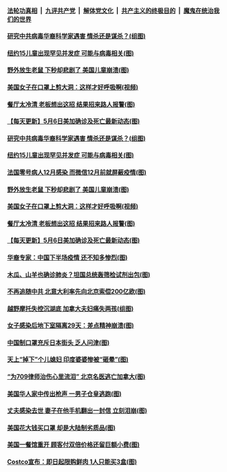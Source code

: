 ####  [法轮功真相](../../../../basic/blob/master/README.md?t=05080031) &nbsp;|&nbsp; [九评共产党](../../../../9ping.md/blob/master/README.md?t=05080031) &nbsp;|&nbsp; [解体党文化](../../../../jtdwh.md/blob/master/README.md?t=05080031)  &nbsp;|&nbsp; [共产主义的终极目的](../../../../gczydzjmd.md/blob/master/README.md?t=05080031) &nbsp;|&nbsp; [魔鬼在统治我们的世界](../../../../mgztzwmdsj.md/blob/master/README.md?t=05080031) 

#### [研究中共病毒华裔科学家遇害 情杀还是谋杀？(组图)](../pages/p3/932346.md?t=05080031) 

#### [纽约15儿童出现罕见并发症 可能与病毒相关(图)](../pages/p3/932344.md?t=05080031) 

#### [野外放生老鼠 下秒却悲剧了 美国儿童崩溃(图)](../pages/p3/932384.md?t=05080031) 

#### [美国女子在口罩上剪大洞：这样才好呼吸啊(视频)](../pages/p3/932361.md?t=05080031) 

#### [餐厅太冷清 老板想出这招 结果招来路人报警(图)](../pages/p3/932358.md?t=05080031) 

#### [【每天更新】5月6日美加确诊及死亡最新动态(图)](../pages/p3/931800.md?t=05080031) 

#### [研究中共病毒华裔科学家遇害 情杀还是谋杀？(组图)](../pages/p3/932346.md?t=05080031) 

#### [纽约15儿童出现罕见并发症 可能与病毒相关(图)](../pages/p3/932344.md?t=05080031) 

#### [法国零号病人12月感染 而微信12月前就屏蔽疫情(图)](../pages/p3/932330.md?t=05080031) 

#### [野外放生老鼠 下秒却悲剧了 美国儿童崩溃(图)](../pages/p3/932384.md?t=05080031) 

#### [美国女子在口罩上剪大洞：这样才好呼吸啊(视频)](../pages/p3/932361.md?t=05080031) 

#### [餐厅太冷清 老板想出这招 结果招来路人报警(图)](../pages/p3/932358.md?t=05080031) 

#### [【每天更新】5月6日美加确诊及死亡最新动态(图)](../pages/p3/931800.md?t=05080031) 

#### [华裔专家：中国下半场疫情 还不知多惨烈(图)](../pages/p3/932277.md?t=05080031) 

#### [木瓜、山羊也确诊肺炎？坦国总统轰筛检试剂出包(图)](../pages/p3/932285.md?t=05080031) 

#### [不再追随中共 北意大利率先向北京索偿200亿欧(图)](../pages/p3/932284.md?t=05080031) 

#### [越野摩托失控沉湖底 加拿大夫妇痛失两孩(组图)](../pages/p3/932259.md?t=05080031) 

#### [女子感染后地下室隔离29天：差点精神崩溃(图)](../pages/p3/932240.md?t=05080031) 

#### [中国制口罩充斥日本街头 乏人问津(图)](../pages/p3/932237.md?t=05080031) 

#### [天上“掉下”个儿媳妇 印度婆婆惨被“砸晕”(图)](../pages/p3/932054.md?t=05080031) 

#### [“为709律师治伤心里流泪” 北京名医逃亡加拿大(图)](../pages/p3/932157.md?t=05080031) 

#### [美国华人家中传出枪声 一男子仓皇逃跑(图)](../pages/p3/932219.md?t=05080031) 

#### [丈夫感染去世 妻子在他手机翻出一封信 立刻泪崩(图)](../pages/p3/932205.md?t=05080031) 

#### [美国花大钱买口罩 却是大陆制劣质品(图)](../pages/p3/932158.md?t=05080031) 

#### [美国一餐馆重开 顾客付双倍价格还留巨额小费(图)](../pages/p3/932145.md?t=05080031) 

#### [Costco宣布：即日起限购鲜肉 1人只能买3盒(图)](../pages/p3/932124.md?t=05080031) 

